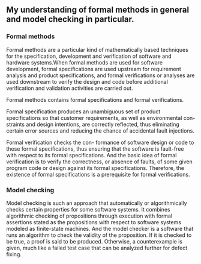 
## My understanding of formal methods in general and model checking in particular.

### Formal methods 
Formal methods are a particular kind of mathematically based techniques for the specification, development and verification of software and hardware systems.When formal methods are used for software development, formal specifications are used upstream for requirement analysis and product specifications, and formal verifications or analyses are used downstream to verify the design and code before additional verification and validation activities are carried out. 

Formal methods contains formal specifications and formal verifications. 

Formal specification produces an unambiguous set of product specifications so that customer requirements, as well as environmental con- straints and design intentions, are correctly reflected, thus eliminating certain error sources and reducing the chance of accidental fault injections. 

Formal verification checks the con- formance of software design or code to these formal specifications, thus ensuring that the software is fault-free with respect to its formal specifications. And the basic idea of formal verification is to verify the correctness, or absence of faults, of some given program code or design against its formal specifications. Therefore, the existence of formal specifications is a prerequisite for formal verifications.

### Model checking
Model checking is such an approach that automatically or algorithmically checks certain properties for some software systems. It combines algorithmic checking of propositions through execution with formal assertions stated as the propositions with respect to software systems modeled as finite-state machines. And the model checker is a software that runs an algorithm to check the validity of the proposition. If it is checked to be true, a proof is said to be produced. Otherwise, a counterexample is given, much like a failed test case that can be analyzed further for defect fixing.
